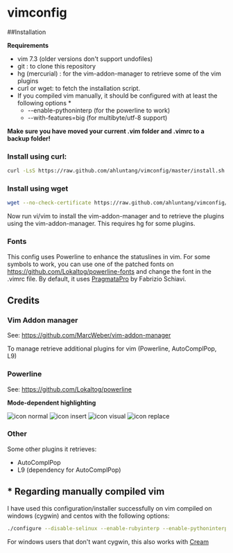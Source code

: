 vimconfig
=========

##Installation

**Requirements**

* vim 7.3 (older versions don't support undofiles)
* git : to clone this repository
* hg (mercurial) : for the vim-addon-manager to retrieve some of the vim plugins
* curl or wget: to fetch the installation script.
* If you compiled vim manually, it should be configured with at least the following options *
  * --enable-pythoninterp (for the powerline to work)
  * --with-features=big (for multibyte/utf-8 support)


**Make sure you have moved your current .vim folder and .vimrc to a backup folder!**

### Install using curl:

```bash
curl -LsS https://raw.github.com/ahluntang/vimconfig/master/install.sh | bash
```

### Install using wget

```bash
wget --no-check-certificate https://raw.github.com/ahluntang/vimconfig/master/install.sh -O - | bash
```

Now run vi/vim to install the vim-addon-manager and to retrieve the plugins using the vim-addon-manager.
This requires hg for some plugins.

### Fonts

This config uses Powerline to enhance the statuslines in vim. For some symbols to work, you can use one of the patched fonts on https://github.com/Lokaltog/powerline-fonts and change the font in the .vimrc file.
By default, it uses [PragmataPro](http://www.fsd.it/fonts/pragmatapro.htm) by Fabrizio Schiavi.

## Credits

### Vim Addon manager
See: https://github.com/MarcWeber/vim-addon-manager

To manage retrieve additional plugins for vim (Powerline, AutoComplPop, L9)

### Powerline 

See: https://github.com/Lokaltog/powerline

**Mode-dependent highlighting**

![icon normal](https://raw.github.com/Lokaltog/powerline/develop/docs/source/_static/img/pl-mode-normal.png)
![icon insert](https://raw.github.com/Lokaltog/powerline/develop/docs/source/_static/img/pl-mode-insert.png)
![icon visual](https://raw.github.com/Lokaltog/powerline/develop/docs/source/_static/img/pl-mode-visual.png)
![icon replace](https://raw.github.com/Lokaltog/powerline/develop/docs/source/_static/img/pl-mode-replace.png)

### Other
Some other plugins it retrieves:

* AutoComplPop
* L9 (dependency for AutoComplPop)


## * Regarding manually compiled vim

I have used this configuration/installer successfully on vim compiled on windows (cygwin) and centos with the following options:
```bash
./configure --disable-selinux --enable-rubyinterp --enable-pythoninterp --with-features=big
```
For windows users that don't want cygwin, this also works with [Cream](http://cream.sourceforge.net/)

